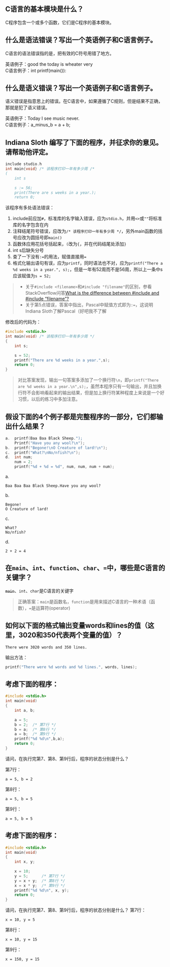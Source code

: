 ## C语言的基本模块是什么？
C程序包含一个或多个函数，它们是C程序的基本模块。

## 什么是语法错误？写出一个英语例子和C语言例子。
C语言的语法错误指的是，把有效的C符号用错了地方。

英语例子：good the today is wheater very  
C语言例子：int printf(main()):

## 什么是语义错误？写出一个英语例子和C语言例子。
语义错误是指意思上的错误。在C语言中，如果遵循了C规则，但是结果不正确，那就是犯了语义错误。

英语例子：Today I see music never.  
C语言例子：a_minus_b = a + b;

## Indiana Sloth 编写了下面的程序，并征求你的意见。请帮助他评定。
```c
include studio.h
int main{void} /* 该程序打印一年有多少周 /*
(
    int s
    
    s := 56;
    print(There are s weeks in a year.);
    return 0;
```
该程序有多处语法错误：

1. include前应加`#`，标准库的名字输入错误，应为`stdio.h`，并用`<>`或`""`将标准库的名字包含在内
2. 注释结尾符号错误，应改为`/* 该程序打印一年有多少周 */`，另外main函数的括号应改为圆括号即`main()`
3. 函数体应用花括号括起来，`(`改为`{`，并在代码结尾处添加`}`
4. int s后缺失分号
5. 查了一下没有`:=`的用法，赋值直接用`=`
6. 格式化输出语句有误，应为`printf`，同时语法也不对，应为`printf("There a %d weeks in a year.", s);`，但是一年有52周而不是56周，所以上一条中s应该赋值为`s = 52;`

> - 关于`#include <filename>`和`#include "filename"`的区别，参看StackOverflow问答[What is the difference between #include <filename> and #include “filename”?](http://stackoverflow.com/questions/21593/what-is-the-difference-between-include-filename-and-include-filename)
> - 关于第5点错误，答案中指出，Pascal中赋值方式即为`:=`，这说明Indiana Sloth了解Pascal（好吧我不了解

修改后的代码为：
```c
#include <stdio.h>
int main(void) /* 该程序打印一年有多少周 */
{
    int s;
    
    s = 52;
    printf("There are %d weeks in a year.",s);
    return 0;
}
```
> 对比答案发现，输出一句答案多添加了一个换行符`\n`，即`printf("There are %d weeks in a year.\n",s);`，虽然本程序只有一句输出，并且加换行符不会影响看起来的输出结果，但是加上换行符某种程度上来说是一个好习惯，以后的练习中多加注意。

## 假设下面的4个例子都是完整程序的一部分，它们都输出什么结果？
```c
a.  printf(Baa Baa Black Sheep.");
    Printf("Have you any wool?\n");
b.  printf("Begone!\nO Creature of lard!\n");
c.  printf("What?\nNo/nfish?\n");
d.  int num;
    num = 2;
    printf("%d + %d = %d", num, num, num + num);
```
a.
```
Baa Baa Baa Black Sheep.Have you any wool?
```

b.
```
Begone!  
O Creature of lard!
```

c.
```
What?  
No/nfish?
```
    
d.
```
2 + 2 = 4
```

## 在`main`、`int`、`function`、`char`、`=`中，哪些是C语言的关键字？
~~`main`~~、`int`、`char`是C语言的关键字

> 正确答案：`main`是函数名，`function`是用来描述C语言的一种术语（函数），`=`是运算符(operator)

## 如何以下面的格式输出变量words和lines的值（这里，3020和350代表两个变量的值）？
```
There were 3020 words and 350 lines.
```
输出方法：
```c
printf("There were %d words and %d lines.", words, lines);
```

## 考虑下面的程序：
```c
#include <stdio.h>
int main(void)
{
    int a, b;
    
    a = 5;
    b = 2;  /* 第7行 */
    b = a;  /* 第8行 */
    a = b;  /* 第9行 */    
    printf("%d %d\n",b,a);
    return 0;
}
```
请问，在执行完第7、第8、第9行后，程序的状态分别是什么？

第7行：
```
a = 5, b = 2
```
第8行：
```
a = 5, b = 5
```
第9行：
```
a = 5, b = 5
```

## 考虑下面的程序：
```c
#include <stdio.h>
int main(void)
{
    int x, y;
    
    x = 10;
    y = 5;      /* 第7行 */
    y = x + y;  /* 第8行 */
    x = x * y;  /* 第9行 */
    printf("%d %d\n", x, y);
    return 0;
}
```
请问，在执行完第7、第8、第9行后，程序的状态分别是什么？
第7行：
```
x = 10, y = 5
```
第8行：
```
x = 10, y = 15
```
第9行：
```
x = 150, y = 15
```
